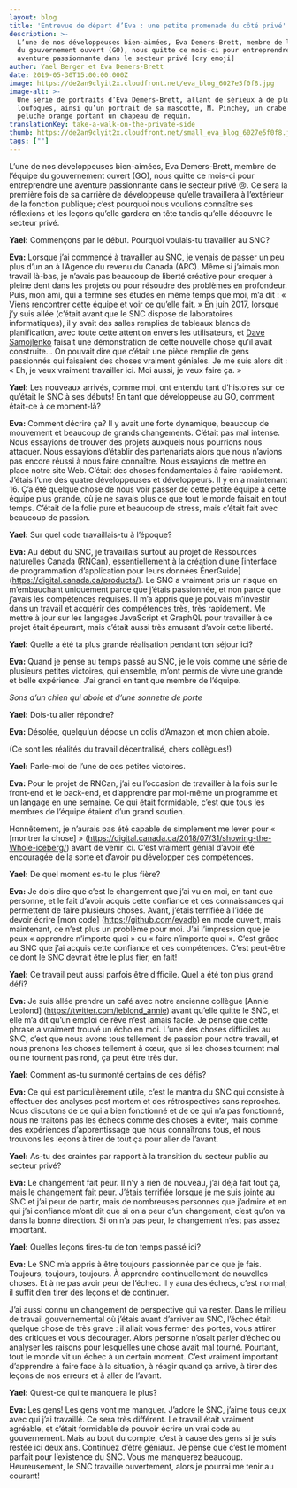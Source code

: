 ```yaml
---
layout: blog
title: 'Entrevue de départ d’Eva : une petite promenade du côté privé'
description: >-
  L’une de nos développeuses bien-aimées, Eva Demers-Brett, membre de l’équipe
  du gouvernement ouvert (GO), nous quitte ce mois-ci pour entreprendre une
  aventure passionnante dans le secteur privé [cry emoji]
author: Yael Berger et Eva Demers-Brett
date: 2019-05-30T15:00:00.000Z
image: https://de2an9clyit2x.cloudfront.net/eva_blog_6027e5f0f8.jpg
image-alt: >-
  Une série de portraits d’Eva Demers-Brett, allant de sérieux à de plus en plus
  loufoques, ainsi qu’un portrait de sa mascotte, M. Pinchey, un crabe en
  peluche orange portant un chapeau de requin.
translationKey: take-a-walk-on-the-private-side
thumb: https://de2an9clyit2x.cloudfront.net/small_eva_blog_6027e5f0f8.jpg
tags: [""]
---
```

L’une de nos développeuses bien-aimées, Eva Demers-Brett, membre de l’équipe du gouvernement ouvert (GO), nous quitte ce mois-ci pour entreprendre une aventure passionnante dans le secteur privé 😢. Ce sera la première fois de sa carrière de développeuse qu’elle travaillera à l’extérieur de la fonction publique; c’est pourquoi nous voulions connaître ses réflexions et les leçons qu’elle gardera en tête tandis qu’elle découvre le secteur privé.

**Yael:** Commençons par le début. Pourquoi voulais-tu travailler au SNC?

**Eva:** Lorsque j’ai commencé à travailler au SNC, je venais de passer un peu plus d’un an à l’Agence du revenu du Canada (ARC). Même si j’aimais mon travail là-bas, je n’avais pas beaucoup de liberté créative pour croquer à pleine dent dans les projets ou pour résoudre des problèmes en profondeur. Puis, mon ami, qui a terminé ses études en même temps que moi, m’a dit : « Viens rencontrer cette équipe et voir ce qu’elle fait. » En juin 2017, lorsque j’y suis allée (c’était avant que le SNC dispose de laboratoires informatiques), il y avait des salles remplies de tableaux blancs de planification, avec toute cette attention envers les utilisateurs, et [Dave Samojlenko](https://github.com/dsamojlenko) faisait une démonstration de cette nouvelle chose qu’il avait construite... On pouvait dire que c’était une pièce remplie de gens passionnés qui faisaient des choses vraiment géniales. Je me suis alors dit : « Eh, je veux vraiment travailler ici. Moi aussi, je veux faire ça. »

**Yael:** Les nouveaux arrivés, comme moi, ont entendu tant d’histoires sur ce qu’était le SNC à ses débuts! En tant que développeuse au GO, comment était-ce à ce moment-là?

**Eva:** Comment décrire ça? Il y avait une forte dynamique, beaucoup de mouvement et beaucoup de grands changements. C’était pas mal intense. Nous essayions de trouver des projets auxquels nous pourrions nous attaquer. Nous essayions d’établir des partenariats alors que nous n’avions pas encore réussi à nous faire connaître. Nous essayions de mettre en place notre site Web. C’était des choses fondamentales à faire rapidement. J’étais l’une des quatre développeuses et développeurs. Il y en a maintenant 16. Ç’a été quelque chose de nous voir passer de cette petite équipe à cette équipe plus grande, où je ne savais plus ce que tout le monde faisait en tout temps. C’était de la folie pure et beaucoup de stress, mais c’était fait avec beaucoup de passion.

**Yael:** Sur quel code travaillais-tu à l’époque?

**Eva:** Au début du SNC, je travaillais surtout au projet de Ressources naturelles Canada (RNCan), essentiellement à la création d’une [interface de programmation d’application pour leurs données ÉnerGuide] (https://digital.canada.ca/products/). Le SNC a vraiment pris un risque en m’embauchant uniquement parce que j’étais passionnée, et non parce que j’avais les compétences requises. Il m’a appris que je pouvais m’investir dans un travail et acquérir des compétences très, très rapidement. Me mettre à jour sur les langages JavaScript et GraphQL pour travailler à ce projet était épeurant, mais c’était aussi très amusant d’avoir cette liberté.

**Yael:** Quelle a été ta plus grande réalisation pendant ton séjour ici?

**Eva:** Quand je pense au temps passé au SNC, je le vois comme une série de plusieurs petites victoires, qui ensemble, m’ont permis de vivre une grande et belle expérience. J’ai grandi en tant que membre de l’équipe.

*Sons d’un chien qui aboie et d’une sonnette de porte*

**Yael:** Dois-tu aller répondre?

**Eva:** Désolée, quelqu’un dépose un colis d’Amazon et mon chien aboie.

(Ce sont les réalités du travail décentralisé, chers collègues!)

**Yael:** Parle-moi de l’une de ces petites victoires.

**Eva:** Pour le projet de RNCan, j’ai eu l’occasion de travailler à la fois sur le front-end et le back-end, et d’apprendre par moi-même un programme et un langage en une semaine. Ce qui était formidable, c’est que tous les membres de l’équipe étaient d’un grand soutien.

Honnêtement, je n’aurais pas été capable de simplement me lever pour « [montrer la chose] » (https://digital.canada.ca/2018/07/31/showing-the-Whole-iceberg/) avant de venir ici. C’est vraiment génial d’avoir été encouragée de la sorte et d’avoir pu développer ces compétences.

**Yael:** De quel moment es-tu le plus fière?

**Eva:** Je dois dire que c’est le changement que j’ai vu en moi, en tant que personne, et le fait d’avoir acquis cette confiance et ces connaissances qui permettent de faire plusieurs choses. Avant, j’étais terrifiée à l’idée de devoir écrire [mon code] (https://github.com/evadb) en mode ouvert, mais maintenant, ce n’est plus un problème pour moi. J’ai l’impression que je peux « apprendre n’importe quoi » ou « faire n’importe quoi ». C’est grâce au SNC que j’ai acquis cette confiance et ces compétences. C’est peut-être ce dont le SNC devrait être le plus fier, en fait!

**Yael:** Ce travail peut aussi parfois être difficile. Quel a été ton plus grand défi?

**Eva:** Je suis allée prendre un café avec notre ancienne collègue [Annie Leblond] (https://twitter.com/leblond_annie) avant qu’elle quitte le SNC, et elle m’a dit qu’un emploi de rêve n’est jamais facile. Je pense que cette phrase a vraiment trouvé un écho en moi. L’une des choses difficiles au SNC, c’est que nous avons tous tellement de passion pour notre travail, et nous prenons les choses tellement à cœur, que si les choses tournent mal ou ne tournent pas rond, ça peut être très dur.

**Yael:** Comment as-tu surmonté certains de ces défis?

**Eva:** Ce qui est particulièrement utile, c’est le mantra du SNC qui consiste à effectuer des analyses post mortem et des rétrospectives sans reproches. Nous discutons de ce qui a bien fonctionné et de ce qui n’a pas fonctionné, nous ne traitons pas les échecs comme des choses à éviter, mais comme des expériences d’apprentissage que nous connaîtrons tous, et nous trouvons les leçons à tirer de tout ça pour aller de l’avant.

**Yael:** As-tu des craintes par rapport à la transition du secteur public au secteur privé?

**Eva:** Le changement fait peur. Il n’y a rien de nouveau, j’ai déjà fait tout ça, mais le changement fait peur. J’étais terrifiée lorsque je me suis jointe au SNC et j’ai peur de partir, mais de nombreuses personnes que j’admire et en qui j’ai confiance m’ont dit que si on a peur d’un changement, c’est qu’on va dans la bonne direction. Si on n’a pas peur, le changement n’est pas assez important.

**Yael:** Quelles leçons tires-tu de ton temps passé ici?

**Eva:** Le SNC m’a appris à être toujours passionnée par ce que je fais. Toujours, toujours, toujours. À apprendre continuellement de nouvelles choses. Et à ne pas avoir peur de l’échec. Il y aura des échecs, c’est normal; il suffit d’en tirer des leçons et de continuer.

J’ai aussi connu un changement de perspective qui va rester. Dans le milieu de travail gouvernemental où j’étais avant d’arriver au SNC, l’échec était quelque chose de très grave : il allait vous fermer des portes, vous attirer des critiques et vous décourager. Alors personne n’osait parler d’échec ou analyser les raisons pour lesquelles une chose avait mal tourné. Pourtant, tout le monde vit un échec à un certain moment. C’est vraiment important d’apprendre à faire face à la situation, à réagir quand ça arrive, à tirer des leçons de nos erreurs et à aller de l’avant.

**Yael:** Qu’est-ce qui te manquera le plus?

**Eva:** Les gens! Les gens vont me manquer. J’adore le SNC, j’aime tous ceux avec qui j’ai travaillé. Ce sera très différent. Le travail était vraiment agréable, et c’était formidable de pouvoir écrire un vrai code au gouvernement. Mais au bout du compte, c’est à cause des gens si je suis restée ici deux ans. Continuez d’être géniaux. Je pense que c’est le moment parfait pour l’existence du SNC. Vous me manquerez beaucoup. Heureusement, le SNC travaille ouvertement, alors je pourrai me tenir au courant!

